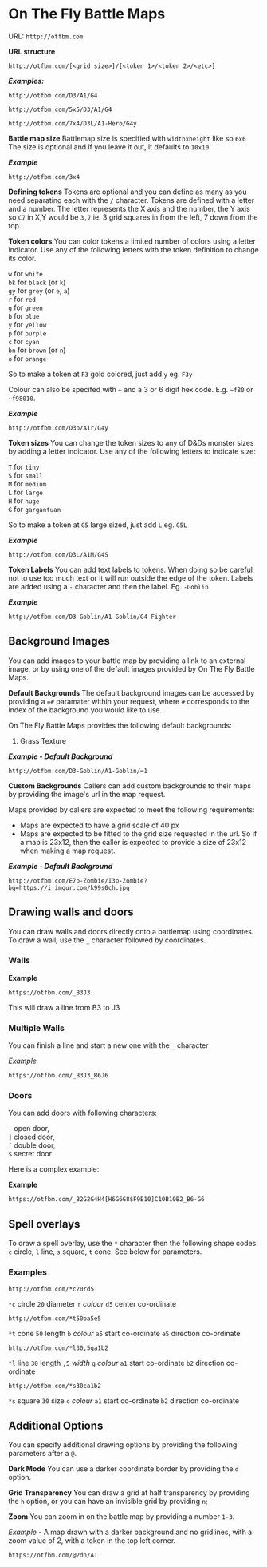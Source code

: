# On The Fly Battle Maps

URL: `http://otfbm.com`

**URL structure**
```
http://otfbm.com/[<grid size>]/[<token 1>/<token 2>/<etc>]
```

_**Examples:**_
```
http://otfbm.com/D3/A1/G4
```
```
http://otfbm.com/5x5/D3/A1/G4
```
```
http://otfbm.com/7x4/D3L/A1-Hero/G4y
```

**Battle map size**
Battlemap size is specified with `widthxheight` like so `6x6`
The size is optional and if you leave it out, it defaults to `10x10`

_**Example**_
```
http://otfbm.com/3x4
```

**Defining tokens**
Tokens are optional and you can define as many as you need separating each with the `/` character. Tokens are defined with a letter and a number. The letter represents the X axis and the number, the Y axis so `C7` in X,Y would be `3,7` ie. 3 grid squares in from the left, 7 down from the top.

**Token colors**
You can color tokens a limited number of colors using a letter indicator. Use any of the following letters with the token definition to change its color.

`w` for `white`  
`bk` for `black` (or `k`)  
`gy` for `grey` (or `e`, `a`)  
`r` for `red`  
`g` for `green`  
`b` for `blue`  
`y` for `yellow`  
`p` for `purple`  
`c` for `cyan`  
`bn` for `brown` (or `n`)  
`o` for `orange`  

So to make a token at `F3` gold colored, just add `y` eg. `F3y`

Colour can also be specifed with `~` and a 3 or 6 digit hex code. E.g. `~f80` or `~f98010`.

_**Example**_
```
http://otfbm.com/D3p/A1r/G4y
```

**Token sizes**
You can change the token sizes to any of D&Ds monster sizes by adding a letter indicator. Use any of the following letters to indicate size:

`T` for `tiny`  
`S` for `small`  
`M` for `medium`  
`L` for `large`  
`H` for `huge`  
`G` for `gargantuan`  

So to make a token at `G5` large sized, just add `L` eg. `G5L`

_**Example**_
```
http://otfbm.com/D3L/A1M/G4S
```

**Token Labels**
You can add text labels to tokens. When doing so be careful not to use too much text or it will run outside the edge of the token. Labels are added using a `-` character and then the label. Eg. `-Goblin`

_**Example**_
```
http://otfbm.com/D3-Goblin/A1-Goblin/G4-Fighter
```

## Background Images

You can add images to your battle map by providing a link to an external image, or by using one of the default images provided by On The Fly Battle Maps.

**Default Backgrounds**
The default background images can be accessed by providing a `=#` paramater within your request, where `#` corresponds to the index of the background you would like to use.

On The Fly Battle Maps provides the following default backgrounds:

1. Grass Texture

_**Example - Default Background**_
```
http://otfbm.com/D3-Goblin/A1-Goblin/=1
```

**Custom Backgrounds**
Callers can add custom backgrounds to their maps by providing the image's url in the map request.

Maps provided by callers are expected to meet the following requirements:

* Maps are expected to have a grid scale of 40 px
* Maps are expected to be fitted to the grid size requested in the url. So if a map is 23x12, then the caller is expected to provide a size of 23x12 when making a map request.

_**Example - Default Background**_
```
http://otfbm.com/E7p-Zombie/I3p-Zombie?bg=https://i.imgur.com/k99s0ch.jpg
```

## Drawing walls and doors

You can draw walls and doors directly onto a battlemap using coordinates. To draw a wall, use the `_` character followed by coordinates.

### Walls

**Example**

```
https://otfbm.com/_B3J3
```

This will draw a line from B3 to J3

### Multiple Walls

You can finish a line and start a new one with the `_` character

*Example*

```
https://otfbm.com/_B3J3_B6J6
```

### Doors

You can add doors with following characters:  

`-` open door,  
`]` closed door,  
`[` double door,  
`$` secret door  

Here is a complex example:

**Example**

```
https://otfbm.com/_B2G2G4H4[H6G6G8$F9E10]C10B10B2_B6-G6
```

## Spell overlays

To draw a spell overlay, use the `*` character then the following shape codes: `c` circle, `l` line, `s` square, `t` cone. See below for parameters.

### Examples

```
http://otfbm.com/*c20rd5
```
`*c` circle `20` diameter `r` _colour_ `d5` center co-ordinate

```
http://otfbm.com/*t50ba5e5
```
`*t` cone `50` length `b` _colour_ `a5` start co-ordinate `e5` direction co-ordinate

```
http://otfbm.com/*l30,5ga1b2
```
`*l` line `30` length `,5` _width_ `g` _colour_ `a1` start co-ordinate `b2` direction co-ordinate

```
http://otfbm.com/*s30ca1b2
```
`*s` square `30` size `c` _colour_ `a1` start co-ordinate `b2` direction co-ordinate

## Additional Options
You can specify additional drawing options by providing the following parameters after a `@`.

**Dark Mode** You can use a darker coordinate border by providing the `d` option.

**Grid Transparency** You can draw a grid at half transparency by providing the `h` option, or you can have an invisible grid by providing `n`;

**Zoom** You can zoom in on the battle map by providing a number `1-3`.

*Example* - A map drawn with a darker background and no gridlines, with a zoom value of 2, with a token in the top left corner.

```
https://otfbm.com/@2dn/A1
```
